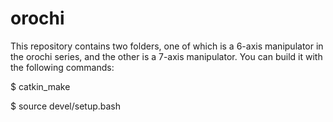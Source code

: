 # orochi

This repository contains two folders, one of which is a 6-axis manipulator in the orochi series, and the other is a 7-axis manipulator.
You can build it with the following commands:

$ catkin_make

$ source devel/setup.bash
